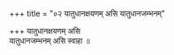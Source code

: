 +++
title = "०२ यातुधानक्षयणम् असि यातुधानजम्भनम्"

+++
यातुधानक्षयणम् असि  
यातुधानजम्भनम् असि स्वाहा ॥